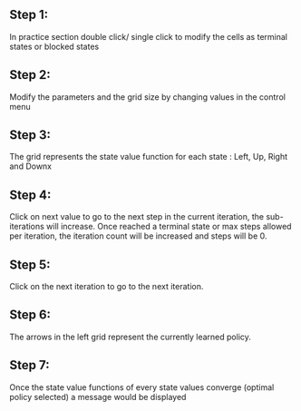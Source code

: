 ## Step 1:
In practice section double click/ single click to modify the cells as terminal states or blocked states
## Step 2:
Modify the parameters and the grid size by changing values in the control menu

## Step 3:
The grid represents the state value function for each state : Left, Up, Right and Downx
## Step 4: 
Click on next value to go to the next step in the current iteration, the sub-iterations will increase. Once reached a terminal state or max steps allowed per iteration, the iteration count will be increased and steps will be 0.
## Step 5:
Click on the next iteration to go to the next iteration.

## Step 6:
The arrows in the left grid represent the currently learned policy.

## Step 7:
Once the state value functions of every state values converge (optimal policy selected) a message would be displayed